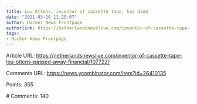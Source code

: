 ```yaml
---
title: Lou Ottens, inventor of cassette tape, has died
date: "2021-03-10 11:25:07"
author: Hacker News Frontpage
authorlink: https://netherlandsnewslive.com/inventor-of-cassette-tape-lou-ottens-passed-away-financial/107722/
tags:
- Hacker-News-Frontpage
---
```


<p>Article URL: <a href="https://netherlandsnewslive.com/inventor-of-cassette-tape-lou-ottens-passed-away-financial/107722/">https://netherlandsnewslive.com/inventor-of-cassette-tape-lou-ottens-passed-away-financial/107722/</a></p>
<p>Comments URL: <a href="https://news.ycombinator.com/item?id=26410135">https://news.ycombinator.com/item?id=26410135</a></p>
<p>Points: 355</p>
<p># Comments: 140</p>

